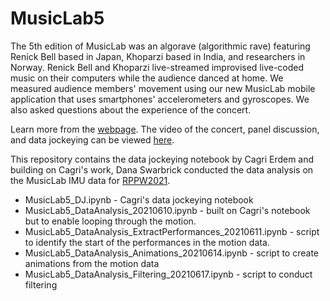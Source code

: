 # MusicLab5 <br/>
The 5th edition of MusicLab was an algorave (algorithmic rave) featuring Renick Bell based in Japan, Khoparzi based in India, and researchers in Norway. Renick Bell and Khoparzi live-streamed improvised live-coded music on their computers while the audience danced at home. We measured audience members' movement using our new MusicLab mobile application that uses smartphones' accelerometers and gyroscopes. We also asked questions about the experience of the concert.

Learn more from the [webpage](https://www.uio.no/ritmo/english/news-and-events/events/musiclab/2020/musiclab-5---lockdown-rave/index.html).
The video of the concert, panel discussion, and data jockeying can be viewed [here](https://youtu.be/hJ73IGYawuM).

This repository contains the data jockeying notebook by Cagri Erdem and building on Cagri's work, Dana Swarbrick conducted the data analysis on the MusicLab IMU data for [RPPW2021](https://www.uio.no/ritmo/english/news-and-events/events/conferences/2021/RPPW/).

* MusicLab5_DJ.ipynb - Cagri's data jockeying notebook  
* MusicLab5_DataAnalysis_20210610.ipynb - built on Cagri's notebook but to enable looping through the motion.  
* MusicLab5_DataAnalysis_ExtractPerformances_20210611.ipynb - script to identify the start of the performances in the motion data.  
* MusicLab5_DataAnalysis_Animations_20210614.ipynb - script to create animations from the motion data  
* MusicLab5_DataAnalysis_Filtering_20210617.ipynb - script to conduct filtering   
